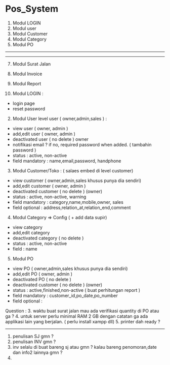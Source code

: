 # Pos_System

1. Modul LOGIN
2. Modul user
3. Modul Customer
4. Modul Category
5. Modul PO
--------------------------
----------------------------
7. Modul Surat Jalan
8. Modul Invoice
9. Modul Report



1. Modul LOGIN :
- login page
- reset password

2. Modul User level user ( owner,admin,sales ) :
- view user ( owner, admin )
- add,edit user  ( owner, admin )
- deactivated user ( no delete ) owner
- notifikasi email ? if no, required password when added. ( tambahin password )
- status : active, non-active
- field mandatory : name,email,password, handphone

3. Modul Customer/Toko : ( salaes embed di level customer)
- view customer ( owner,admin,sales khusus punya dia sendiri)
- add,edit customer ( owner, admin )
- deactivated customer ( no delete ) (owner)
- status : active, non-active, warning
- field mandatory : category,name,mobile,owner, sales
- field optional : address,relation_at,relation_end,comment

4. Modul Category => Config ( + add data supir)
- view category
- add,edit category 
- deactivated category ( no delete )
- status : active, non-active
- field : name

5. Modul PO 
- view PO ( owner,admin,sales khusus punya dia sendiri)
- add,edit PO  ( owner, admin )
- deactivated PO ( no delete ) 
- deactivated customer ( no delete ) (owner)
- status : active,finished,non-active ( buat perhitungan report )
- field mandatory : customer_id,po_date,po_number
- field optional : 


Question :
3. waktu buat surat jalan mau ada verifikasi quantity di PO atau ga ?
4. untuk server perlu minimal RAM 2 GB dengan catatan ga ada applikasi lain yang berjalan. ( perlu install xampp dll)
5. printer dah ready ?









-----------------------
1. penulisan SJ gmn ?
2. penulisan INV gmn ?
3. inv selalu di buat bareng sj atau gmn ? kalau bareng penomoran,date dan info2 lainnya gmn ?
4. 




